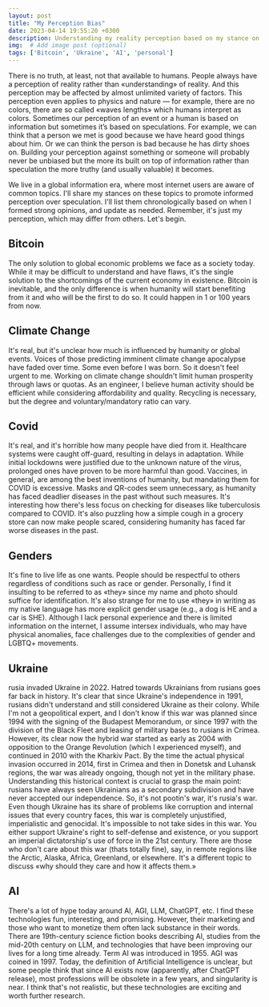 ```yaml
---
layout: post
title: "My Perception Bias"
date: 2023-04-14 19:55:20 +0300
description: Understanding my reality perception based on my stance on bitcoin, covid, AI and other hot topics
img:  # Add image post (optional)
tags: ['Bitcoin', 'Ukraine', 'AI', 'personal']
---
```


There is no truth, at least, not that available to humans. People always have a perception of reality rather than «understanding» of reality. And this perception may be affected by almost unlimited variety of factors. This perception even applies to physics and nature — for example, there are no colors, there are so called «waves lengths» which humans interpret as colors. Sometimes our perception of an event or a human is based on information but sometimes it’s based on speculations. For example, we can think that a person we met is good because we have heard good things about him. Or we can think the person is bad because he has dirty shoes on. Building your perception against something or someone will probably never be unbiased but the more its built on top of information rather than speculation the more truthy (and usually valuable) it becomes.

We live in a global information era, where most internet users are aware of common topics. I'll share my stances on these topics to promote informed perception over speculation. I'll list them chronologically based on when I formed strong opinions, and update as needed. Remember, it's just my perception, which may differ from others. Let's begin.

## Bitcoin
The only solution to global economic problems we face as a society today. While it may be difficult to understand and have flaws, it's the single solution to the shortcomings of the current economy in existence. Bitcoin is inevitable, and the only difference is when humanity will start benefiting from it and who will be the first to do so. It could happen in 1 or 100 years from now.

## Climate Change
It's real, but it's unclear how much is influenced by humanity or global events. Voices of those predicting imminent climate change apocalypse have faded over time. Some even before I was born. So it doesn't feel urgent to me. Working on climate change shouldn't limit human prosperity through laws or quotas. As an engineer, I believe human activity should be efficient while considering affordability and quality. Recycling is necessary, but the degree and voluntary/mandatory ratio can vary.

## Covid
It's real, and it's horrible how many people have died from it. Healthcare systems were caught off-guard, resulting in delays in adaptation. While initial lockdowns were justified due to the unknown nature of the virus, prolonged ones have proven to be more harmful than good. Vaccines, in general, are among the best inventions of humanity, but mandating them for COVID is excessive. Masks and QR-codes seem unnecessary, as humanity has faced deadlier diseases in the past without such measures. It's interesting how there's less focus on checking for diseases like tuberculosis compared to COVID. It's also puzzling how a simple cough in a grocery store can now make people scared, considering humanity has faced far worse diseases in the past.

## Genders
It's fine to live life as one wants. People should be respectful to others regardless of conditions such as race or gender. Personally, I find it insulting to be referred to as «they» since my name and photo should suffice for identification. It's also strange for me to use «they» in writing as my native language has more explicit gender usage (e.g., a dog is HE and a car is SHE). Although I lack personal experience and there is limited information on the internet, I assume intersex individuals, who may have physical anomalies, face challenges due to the complexities of gender and LGBTQ+ movements.

## Ukraine
rusia invaded Ukraine in 2022.
Hatred towards Ukrainians from rusians goes far back in history.
It's clear that since Ukraine's independence in 1991, rusians didn't understand and still considered Ukraine as their colony.
While I'm not a geopolitical expert, and I don't know if this war was planned since 1994 with the signing of the Budapest Memorandum, or since 1997 with the division of the Black Fleet and leasing of military bases to rusians in Crimea.
However, its clear now the hybrid war started as early as 2004 with opposition to the Orange Revolution (which I experienced myself), and continued in 2010 with the Kharkiv Pact.
By the time the actual physical invasion occurred in 2014, first in Crimea and then in Donetsk and Luhansk regions, the war was already ongoing, though not yet in the military phase.
Understanding this historical context is crucial to grasp the main point: rusians have always seen Ukrainians as a secondary subdivision and have never accepted our independence.
So, it's not pootin's war, it's rusia's war. Even though Ukraine has its share of problems like corruption and internal issues that every country faces, this war is completely unjustified, imperialistic and genocidal.
It's impossible to not take sides in this war. You either support Ukraine's right to self-defense and existence, or you support an imperial dictatorship's use of force in the 21st century.
There are those who don't care about this war (thats totally fine), say, in remote regions like the Arctic, Alaska, Africa, Greenland, or elsewhere.
It's a different topic to discuss «why should they care and how it affects them.»

## AI
There's a lot of hype today around AI, AGI, LLM, ChatGPT, etc. I find these technologies fun, interesting, and promising.
However, their marketing and those who want to monetize them often lack substance in their words.
There are 19th-century science fiction books describing AI, studies from the mid-20th century on LLM, and technologies that have been improving our lives for a long time already.
Term AI was introduced in 1955. AGI was coined in 1997. Today, the definition of Artificial Intelligence is unclear, but some people think that since AI exists now (apparently, after ChatGPT release), most professions will be obsolete in a few years, and singularity is near.
I think that's not realistic, but these technologies are exciting and worth further research.